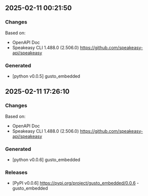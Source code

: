 

## 2025-02-11 00:21:50
### Changes
Based on:
- OpenAPI Doc  
- Speakeasy CLI 1.488.0 (2.506.0) https://github.com/speakeasy-api/speakeasy
### Generated
- [python v0.0.5] gusto_embedded

## 2025-02-11 17:26:10
### Changes
Based on:
- OpenAPI Doc  
- Speakeasy CLI 1.488.0 (2.506.0) https://github.com/speakeasy-api/speakeasy
### Generated
- [python v0.0.6] gusto_embedded
### Releases
- [PyPI v0.0.6] https://pypi.org/project/gusto_embedded/0.0.6 - gusto_embedded